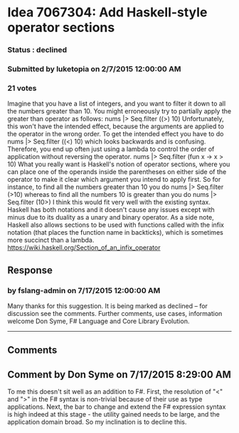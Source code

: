 # Idea 7067304: Add Haskell-style operator sections #

### Status : declined

### Submitted by luketopia on 2/7/2015 12:00:00 AM

### 21 votes

Imagine that you have a list of integers, and you want to filter it down to all the numbers greater than 10. You might erroneously try to partially apply the greater than operator as follows:
nums |> Seq.filter ((>) 10)
Unfortunately, this won't have the intended effect, because the arguments are applied to the operator in the wrong order. To get the intended effect you have to do
nums |> Seq.filter ((<) 10)
which looks backwards and is confusing. Therefore, you end up often just using a lambda to control the order of application without reversing the operator.
nums |> Seq.filter (fun x -> x > 10)
What you really want is Haskell's notion of operator sections, where you can place one of the operands inside the parentheses on either side of the operator to make it clear which argument you intend to apply first.
So for instance, to find all the numbers greater than 10 you do
nums |> Seq.filter (>10)
whereas to find all the numbers 10 is greater than you do
nums |> Seq.filter (10>)
I think this would fit very well with the existing syntax. Haskell has both notations and it doesn't cause any issues except with minus due to its duality as a unary and binary operator. As a side note, Haskell also allows sections to be used with functions called with the infix notation (that places the function name in backticks), which is sometimes more succinct than a lambda.
https://wiki.haskell.org/Section_of_an_infix_operator



## Response 
### by fslang-admin on 7/17/2015 12:00:00 AM

Many thanks for this suggestion. It is being marked as declined – for discussion see the comments.
Further comments, use cases, information welcome
Don Syme, F# Language and Core Library Evolution.

------------------------
## Comments


## Comment by Don Syme on 7/17/2015 8:29:00 AM
To me this doesn't sit well as an addition to F#. First, the resolution of "<" and ">" in the F# syntax is non-trivial because of their use as type applications. Next, the bar to change and extend the F# expression syntax is high indeed at this stage - the utility gained needs to be large, and the application domain broad.
So my inclination is to decline this.

